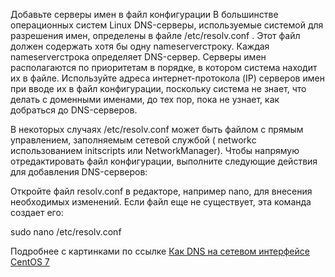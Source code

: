 Добавьте серверы имен в файл конфигурации
В большинстве операционных систем Linux DNS-серверы, используемые системой для разрешения имен, определены в файле /etc/resolv.conf . Этот файл должен содержать хотя бы одну nameserverстроку. Каждая nameserverстрока определяет DNS-сервер. Серверы имен располагаются по приоритетам в порядке, в котором система находит их в файле. Используйте адреса интернет-протокола (IP) серверов имен при вводе их в файл конфигурации, поскольку система не знает, что делать с доменными именами, до тех пор, пока не узнает, как добраться до DNS-серверов.

В некоторых случаях /etc/resolv.conf может быть файлом с прямым управлением, заполняемым сетевой службой ( networkс использованием initscripts или NetworkManager). Чтобы напрямую отредактировать файл конфигурации, выполните следующие действия для добавления DNS-серверов:

Откройте файл resolv.conf в редакторе, например nano, для внесения необходимых изменений. Если файл еще не существует, эта команда создает его:

sudo nano /etc/resolv.conf

Подробнее с картинками по ссылке <a href="http://pyatilistnik.org/kak-v-centos-6-7-nastroit-staticheskiy-ip-adres/">Как DNS на сетевом интерфейсе CentOS 7</a>
